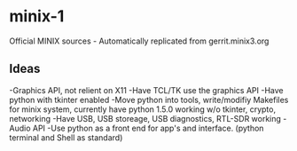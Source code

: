 # minix-1
Official MINIX sources - Automatically replicated from gerrit.minix3.org

## Ideas
 -Graphics API, not relient on X11
 -Have TCL/TK use the graphics API
 -Have python with tkinter enabled
 -Move python into tools, write/modifiy Makefiles for minix system, currently have python 1.5.0 working w/o tkinter, crypto, networking
 -Have USB, USB storeage, USB diagnostics, RTL-SDR working
 -Audio API
 -Use python as a front end for app's and interface. (python terminal and Shell as standard)
 
